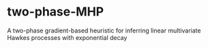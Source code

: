# two-phase-MHP
A two-phase gradient-based heuristic for inferring linear multivariate Hawkes processes with exponential decay
